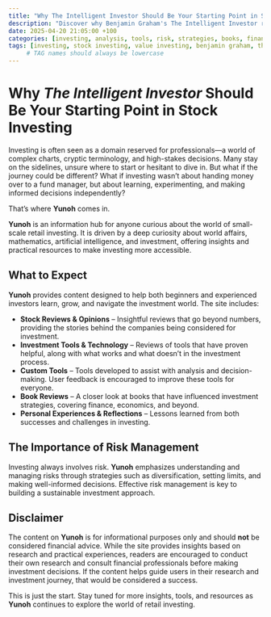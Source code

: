 ```yaml
---
title: "Why The Intelligent Investor Should Be Your Starting Point in Stock Investing"
description: "Discover why Benjamin Graham's The Intelligent Investor remains one of the best books for beginners in stock investing. Learn key takeaways and how to build a solid foundation in value investing."
date: 2025-04-20 21:05:00 +100
categories: [investing, analysis, tools, risk, strategies, books, finance]
tags: [investing, stock investing, value investing, benjamin graham, the intelligent investor, investing books, beginner investing, book review]
     # TAG names should always be lowercase
---
```




# Why *The Intelligent Investor* Should Be Your Starting Point in Stock Investing

Investing is often seen as a domain reserved for professionals—a world of complex charts, cryptic terminology, and high-stakes decisions. Many stay on the sidelines, unsure where to start or hesitant to dive in. But what if the journey could be different? What if investing wasn’t about handing money over to a fund manager, but about learning, experimenting, and making informed decisions independently?  

That’s where **Yunoh** comes in.  

**Yunoh** is an information hub for anyone curious about the world of small-scale retail investing. It is driven by a deep curiosity about world affairs, mathematics, artificial intelligence, and investment, offering insights and practical resources to make investing more accessible.  

## What to Expect  

**Yunoh** provides content designed to help both beginners and experienced investors learn, grow, and navigate the investment world. The site includes:  

- **Stock Reviews & Opinions** – Insightful reviews that go beyond numbers, providing the stories behind the companies being considered for investment.  
- **Investment Tools & Technology** – Reviews of tools that have proven helpful, along with what works and what doesn’t in the investment process.  
- **Custom Tools** – Tools developed to assist with analysis and decision-making. User feedback is encouraged to improve these tools for everyone.  
- **Book Reviews** – A closer look at books that have influenced investment strategies, covering finance, economics, and beyond.  
- **Personal Experiences & Reflections** – Lessons learned from both successes and challenges in investing.  

## The Importance of Risk Management  

Investing always involves risk. **Yunoh** emphasizes understanding and managing risks through strategies such as diversification, setting limits, and making well-informed decisions. Effective risk management is key to building a sustainable investment approach.  

## Disclaimer  

The content on **Yunoh** is for informational purposes only and should **not** be considered financial advice. While the site provides insights based on research and practical experiences, readers are encouraged to conduct their own research and consult financial professionals before making investment decisions. If the content helps guide users in their research and investment journey, that would be considered a success.  

This is just the start. Stay tuned for more insights, tools, and resources as **Yunoh** continues to explore the world of retail investing.  
